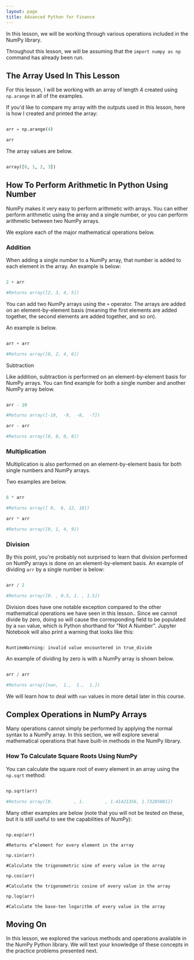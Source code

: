 ```yaml
---
layout: page
title: Advanced Python for Finance
---
```


In this lesson, we will be working through various operations included in the NumPy library. 

Throughout this lesson, we will be assuming that the `import numpy as np` command has already been run. 


## The Array Used In This Lesson

For this lesson, I will be working with an array of length 4 created using `np.arange` in all of the examples. 

If you'd like to compare my array with the outputs used in this lesson, here is how I created and printed the array:

```python

arr = np.arange(4)

arr

```

The array values are below.

```python

array([0, 1, 2, 3])

```


## How To Perform Arithmetic In Python Using Number

NumPy makes it very easy to perform arithmetic with arrays. You can either perform arithmetic using the array and a single number, or you can perform arithmetic between two NumPy arrays.

We explore each of the major mathematical operations below.


### Addition

When adding a single number to a NumPy array, that number is added to each element in the array. An example is below:

```python

2 + arr

#Returns array([2, 3, 4, 5])

```

You can add two NumPy arrays using the `+` operator. The arrays are added on an element-by-element basis (meaning the first elements are added together, the second elements are added together, and so on). 

An example is below.

```python

arr + arr

#Returns array([0, 2, 4, 6])

```

Subtraction

Like addition, subtraction is performed on an element-by-element basis for NumPy arrays. You can find example for both a single number and another NumPy array below.

```python

arr - 10

#Returns array([-10,  -9,  -8,  -7])

arr - arr

#Returns array([0, 0, 0, 0])

```


### Multiplication

Multiplication is also performed on an element-by-element basis for both single numbers and NumPy arrays. 

Two examples are below.

```python

6 * arr

#Returns array([ 0,  6, 12, 18])

arr * arr

#Returns array([0, 1, 4, 9])

```


### Division

By this point, you're probably not surprised to learn that division performed on NumPy arrays is done on an element-by-element basis. An example of dividing `arr` by a single number is below:

```python

arr / 2

#Returns array([0. , 0.5, 1. , 1.5])

```

Division does have one notable exception compared to the other mathematical operations we have seen in this lesson.. Since we cannot divide by zero, doing so will cause the corresponding field to be populated by a `nan` value, which is Python shorthand for "Not A Number". Jupyter Notebook will also print a warning that looks like this:

```

RuntimeWarning: invalid value encountered in true_divide

```

An example of dividing by zero is with a NumPy array is shown below.

```python

arr / arr

#Returns array([nan,  1.,  1.,  1.])

```

We will learn how to deal with `nan` values in more detail later in this course. 


## Complex Operations in NumPy Arrays

Many operations cannot simply be performed by applying the normal syntax to a NumPy array. In this section, we will explore several mathematical operations that have built-in methods in the NumPy library.


### How To Calculate Square Roots Using NumPy

You can calculate the square root of every element in an array using the `np.sqrt` method:

```python

np.sqrt(arr)

#Returns array([0.        , 1.        , 1.41421356, 1.73205081])

```

Many other examples are below (note that you will not be tested on these, but it is still useful to see the capabilities of NumPy):

```

np.exp(arr)

#Returns e^element for every element in the array

np.sin(arr)

#Calculate the trigonometric sine of every value in the array

np.cos(arr)

#Calculate the trigonometric cosine of every value in the array

np.log(arr)

#Calculate the base-ten logarithm of every value in the array

```


## Moving On

In this lesson, we explored the various methods and operations available in the NumPy Python library. We will text your knowledge of these concepts in the practice problems presented next.
